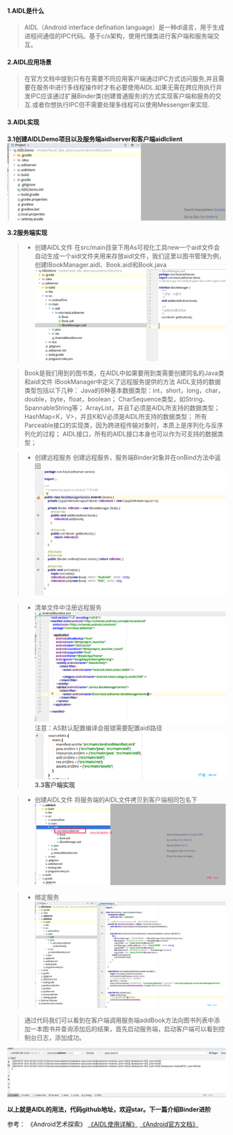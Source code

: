 #### 1.AIDL是什么

> AIDL（Android interface defination language）是一种dl语言，用于生成进程间通信的IPC代码。基于c/s架构，使用代理类进行客户端和服务端交互。

#### 2.AIDL应用场景

> 在官方文档中提到只有在需要不同应用客户端通过IPC方式访问服务,并且需要在服务中进行多线程操作时才有必要使用AIDL.如果无需在跨应用执行并发IPC应该通过扩展Binder类(创建普通服务)的方式实现客户端和服务的交互.或者你想执行IPC但不需要处理多线程可以使用Messenger来实现.

#### 3.AIDL实现

**3.1创建AIDLDemo项目以及服务端aidlserver和客户端aidlclient**
![](https://github.com/dreamkid/Image-Folders/blob/master/AIDLDemo/AIDL01.jpg?raw=true)

**3.2服务端实现**

> - 创建AIDL文件
>   在src/main目录下用As可视化工具new一个aidl文件会自动生成一个aidl文件夹用来存放aidl文件，我们这里以图书管理为例，创建IBookManager.aidl、Book.aidl和Book.java
![](https://github.com/dreamkid/Image-Folders/blob/master/AIDLDemo/AIDL02.jpg?raw=true)

> Book是我们用到的图书类，在AIDL中如果要用到类需要创建同名的Java类和aidl文件
> 	IBookManager中定义了远程服务提供的方法
> 	AIDL支持的数据类型包括以下几种：
> 	Java的8种基本数据类型：int，short，long，char，double，byte，float，boolean；
> 	CharSequence类型，如String、SpannableString等；
> 	ArrayList，并且T必须是AIDL所支持的数据类型；
> 	HashMap<K，V>，并且K和V必须是AIDL所支持的数据类型；
> 	所有Parceable接口的实现类，因为跨进程传输对象时，本质上是序列化与反序列化的过程；
> 	AIDL接口，所有的AIDL接口本身也可以作为可支持的数据类型；

> - 创建远程服务
>   创建远程服务，服务端Binder对象并在onBind方法中返回
>   ![](https://github.com/dreamkid/Image-Folders/blob/master/AIDLDemo/AIDL03.jpg?raw=true)

> - 清单文件中注册远程服务
>   ![](https://github.com/dreamkid/Image-Folders/blob/master/AIDLDemo/AIDL04.jpg?raw=true)
注意：AS默认配置编译会报错需要配置aidl路径
![](https://github.com/dreamkid/Image-Folders/blob/master/AIDLDemo/AIDL08.jpg?raw=true)
**3.3客户端实现**

> - 创建AIDL文件
>   将服务端的AIDL文件拷贝到客户端相同包名下
>   ![](https://github.com/dreamkid/Image-Folders/blob/master/AIDLDemo/AIDL05.jpg?raw=true)

> - 绑定服务
>   ![](https://github.com/dreamkid/Image-Folders/blob/master/AIDLDemo/AIDL06.jpg?raw=true)

> 通过代码我们可以看到在客户端调用服务端addBook方法向图书列表中添加一本图书并查询添加后的结果，首先启动服务端，启动客户端可以看到控制台日志，添加成功。

![](https://github.com/dreamkid/Image-Folders/blob/master/AIDLDemo/AIDL07.jpg?raw=true)

**以上就是AIDL的用法，代码github地址，欢迎star。下一篇介绍Binder进阶**

参考：
	《Android艺术探索》
	 [《AIDL使用详解》](https://www.cnblogs.com/sqchen/p/10660939.html "AIDL使用详解")
	[《Android官方文档》](https://developer.android.google.cn/guide/components/aidl?hl=zh_cn "《Android官方文档》")
